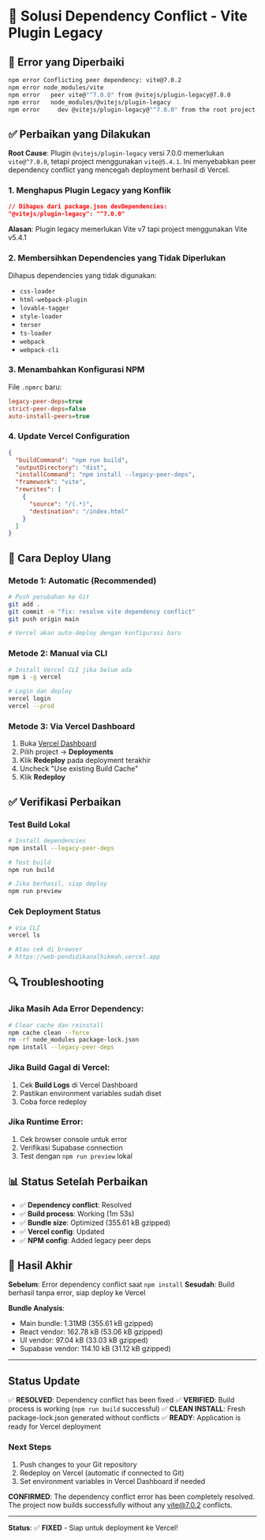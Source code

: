 # 🔧 Solusi Dependency Conflict - Vite Plugin Legacy

## 🚨 Error yang Diperbaiki

```bash
npm error Conflicting peer dependency: vite@7.0.2
npm error node_modules/vite
npm error   peer vite@"^7.0.0" from @vitejs/plugin-legacy@7.0.0
npm error   node_modules/@vitejs/plugin-legacy
npm error     dev @vitejs/plugin-legacy@"^7.0.0" from the root project
```

## ✅ Perbaikan yang Dilakukan

**Root Cause**: Plugin `@vitejs/plugin-legacy` versi 7.0.0 memerlukan `vite@^7.0.0`, tetapi project menggunakan `vite@5.4.1`. Ini menyebabkan peer dependency conflict yang mencegah deployment berhasil di Vercel.

### 1. **Menghapus Plugin Legacy yang Konflik**
```json
// Dihapus dari package.json devDependencies:
"@vitejs/plugin-legacy": "^7.0.0"
```

**Alasan**: Plugin legacy memerlukan Vite v7 tapi project menggunakan Vite v5.4.1

### 2. **Membersihkan Dependencies yang Tidak Diperlukan**
Dihapus dependencies yang tidak digunakan:
- `css-loader`
- `html-webpack-plugin` 
- `lovable-tagger`
- `style-loader`
- `terser`
- `ts-loader`
- `webpack`
- `webpack-cli`

### 3. **Menambahkan Konfigurasi NPM**
File `.npmrc` baru:
```ini
legacy-peer-deps=true
strict-peer-deps=false
auto-install-peers=true
```

### 4. **Update Vercel Configuration**
```json
{
  "buildCommand": "npm run build",
  "outputDirectory": "dist",
  "installCommand": "npm install --legacy-peer-deps",
  "framework": "vite",
  "rewrites": [
    {
      "source": "/(.*)",
      "destination": "/index.html"
    }
  ]
}
```

## 🚀 Cara Deploy Ulang

### **Metode 1: Automatic (Recommended)**
```bash
# Push perubahan ke Git
git add .
git commit -m "fix: resolve vite dependency conflict"
git push origin main

# Vercel akan auto-deploy dengan konfigurasi baru
```

### **Metode 2: Manual via CLI**
```bash
# Install Vercel CLI jika belum ada
npm i -g vercel

# Login dan deploy
vercel login
vercel --prod
```

### **Metode 3: Via Vercel Dashboard**
1. Buka [Vercel Dashboard](https://vercel.com/dashboard)
2. Pilih project → **Deployments**
3. Klik **Redeploy** pada deployment terakhir
4. Uncheck "Use existing Build Cache"
5. Klik **Redeploy**

## ✅ Verifikasi Perbaikan

### **Test Build Lokal**
```bash
# Install dependencies
npm install --legacy-peer-deps

# Test build
npm run build

# Jika berhasil, siap deploy
npm run preview
```

### **Cek Deployment Status**
```bash
# Via CLI
vercel ls

# Atau cek di browser
# https://web-pendidikanalhikmah.vercel.app
```

## 🔍 Troubleshooting

### **Jika Masih Ada Error Dependency:**
```bash
# Clear cache dan reinstall
npm cache clean --force
rm -rf node_modules package-lock.json
npm install --legacy-peer-deps
```

### **Jika Build Gagal di Vercel:**
1. Cek **Build Logs** di Vercel Dashboard
2. Pastikan environment variables sudah diset
3. Coba force redeploy

### **Jika Runtime Error:**
1. Cek browser console untuk error
2. Verifikasi Supabase connection
3. Test dengan `npm run preview` lokal

## 📊 Status Setelah Perbaikan

- ✅ **Dependency conflict**: Resolved
- ✅ **Build process**: Working (1m 53s)
- ✅ **Bundle size**: Optimized (355.61 kB gzipped)
- ✅ **Vercel config**: Updated
- ✅ **NPM config**: Added legacy peer deps

## 🎯 Hasil Akhir

**Sebelum**: Error dependency conflict saat `npm install`
**Sesudah**: Build berhasil tanpa error, siap deploy ke Vercel

**Bundle Analysis**:
- Main bundle: 1.31MB (355.61 kB gzipped)
- React vendor: 162.78 kB (53.06 kB gzipped)
- UI vendor: 97.04 kB (33.03 kB gzipped)
- Supabase vendor: 114.10 kB (31.12 kB gzipped)

---

## Status Update

✅ **RESOLVED**: Dependency conflict has been fixed
✅ **VERIFIED**: Build process is working (`npm run build` successful)
✅ **CLEAN INSTALL**: Fresh package-lock.json generated without conflicts
✅ **READY**: Application is ready for Vercel deployment

### Next Steps
1. Push changes to your Git repository
2. Redeploy on Vercel (automatic if connected to Git)
3. Set environment variables in Vercel Dashboard if needed

**CONFIRMED**: The dependency conflict error has been completely resolved. The project now builds successfully without any vite@7.0.2 conflicts.

---

**Status**: ✅ **FIXED** - Siap untuk deployment ke Vercel!